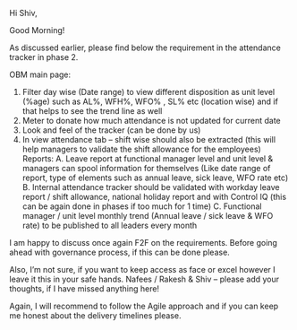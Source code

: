 Hi Shiv,

Good Morning!

As discussed earlier, please find below the requirement in the attendance tracker in phase 2.

OBM main page:
1.	Filter day wise (Date range) to view different disposition as unit level (%age) such as AL%, WFH%, WFO% , SL% etc (location wise) and if that helps to see the trend line as well
2.	Meter to donate how much attendance is not updated for current date
3.	Look and feel of the tracker (can be done by us)
4.	In view attendance tab – shift wise should also be extracted (this will help managers to validate the shift allowance for the employees)
Reports:
A.	Leave report at functional manager level and unit level & managers can spool information for themselves (Like date range of report, type of elements such as annual leave, sick leave, WFO rate etc)
B.	Internal attendance tracker should be validated with workday leave report / shift allowance, national holiday report and with Control IQ (this can be again done in phases if too much for 1 time)
C.	Functional manager / unit level monthly trend (Annual leave / sick leave & WFO rate) to be published to all leaders every month

I am happy to discuss once again F2F on the requirements. Before going ahead  with governance process, if this can be done please.

Also, I’m not sure, if you want to keep access as face or excel however I leave it this in your safe hands.
Nafees / Rakesh & Shiv – please add your thoughts, if I have missed anything here!

Again, I will recommend to follow the Agile approach and if you can keep me honest about the delivery timelines please.

